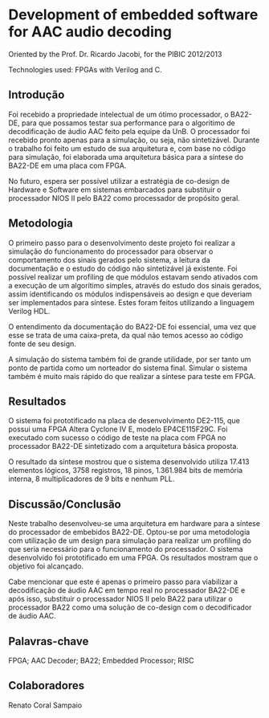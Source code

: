 # Development of embedded software for AAC audio decoding

Oriented by the Prof. Dr. Ricardo Jacobi, for the PIBIC 2012/2013

Technologies used: FPGAs with Verilog and C.

## Introdução

Foi recebido a propriedade intelectual de um ótimo processador, o BA22-DE, para que possamos testar sua performance para o algoritimo de decodificação de áudio AAC feito pela equipe da UnB. O processador foi recebido pronto apenas para a simulação, ou seja, não sintetizável. Durante o trabalho foi feito um estudo de sua arquitetura e, com base no código para simulação, foi elaborada uma arquitetura básica para a síntese do BA22-DE em uma placa com FPGA.

No futuro, espera ser possível utilizar a estratégia de co-design de Hardware e Software em sistemas embarcados para substituir o processador NIOS II pelo BA22 como processador de propósito geral.

## Metodologia

O primeiro passo para o desenvolvimento deste projeto foi realizar a simulação do funcionamento do processador para observar o comportamento dos sinais gerados pelo sistema, a leitura da documentação e o estudo do código não sintetizável já existente. Foi possível realizar um profiling de que módulos estavam sendo ativados com a execução de um algorítimo simples, através do estudo dos sinais gerados, assim identificando os módulos indispensáveis ao design e que deveriam ser implementados para síntese.
Estes foram feitos utilizando a linguagem Verilog HDL.

O entendimento da documentação do BA22-DE foi essencial, uma vez que esse se trata de uma caixa-preta, da qual não temos acesso ao código fonte de seu design.

A simulação do sistema também foi de grande utilidade, por ser tanto um ponto de partida como um norteador do sistema final. Simular o sistema também é muito mais rápido do que realizar a síntese para teste em FPGA.

## Resultados

O sistema foi prototificado na placa de desenvolvimento DE2-115, que possui uma FPGA Altera Cyclone IV E, modelo EP4CE115F29C. Foi executado com sucesso o código de teste na placa com FPGA no processador BA22-DE sintetizado com a arquitetura básica proposta.

O resultado da síntese mostrou que o sistema desenvolvido utiliza 17.413 elementos lógicos, 3758 registros, 18 pinos, 1.361.984 bits de memória interna, 8 multiplicadores de 9 bits e nenhum PLL.

## Discussão/Conclusão

Neste trabalho desenvolveu-se uma arquitetura em hardware para a síntese do processador de embebidos BA22-DE. Optou-se por uma metodologia com utilização de um design para simulação para realizar um profiling do que seria necessário para o funcionamento do processador. O sistema desenvolvido foi prototificado em uma FPGA. Os resultados mostram que o objetivo foi alcançado.

Cabe mencionar que este é apenas o primeiro passo para viabilizar a decodificação de áudio AAC em tempo real no processador BA22-DE e após isso, substituir o processador NIOS II pelo BA22 para utilizar o processador BA22 como uma solução de co-design com o decodificador de áudio AAC.

## Palavras-chave
FPGA; AAC Decoder; BA22; Embedded Processor; RISC

## Colaboradores
Renato Coral Sampaio
